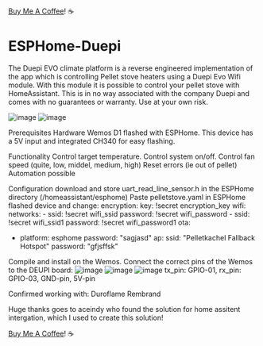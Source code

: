 [Buy Me A Coffee](https://buymeacoffee.com/mvroosmalen)! :coffee:
# ESPHome-Duepi
The Duepi EVO climate platform is a reverse engineered implementation of the app which is controlling Pellet stove heaters using a Duepi Evo Wifi module. With this module it is possible to control your pellet stove with HomeAssistant. This is in no way associated with the company Duepi and comes with no guarantees or warranty. Use at your own risk.

![image](https://github.com/user-attachments/assets/37a8dd07-30b7-46e1-8ba0-1c56234960a2)
![image](https://github.com/user-attachments/assets/40634a7e-6a66-4fc2-8591-994915ee75c1)

Prerequisites
Hardware
Wemos D1 flashed with ESPHome. This device has a 5V input and integrated CH340 for easy flashing. 

Functionality
Control target temperature.
Control system on/off.
Control fan speed (quite, low, middel, medium, high)
Reset errors (ie out of pellet)
Automation possible 

Configuration
download and store uart_read_line_sensor.h in the ESPHome directory (/homeassistant/esphome)
Paste pelletstove.yaml in ESPHome flashed device and change:
encryption:
    key: !secret encryption_key
wifi:
  networks:
    - ssid: !secret wifi_ssid
      password: !secret wifi_password
    - ssid: !secret wifi_ssid1
      password: !secret wifi_password1
ota:
  - platform: esphome
    password: "sagjasd"
ap:
    ssid: "Pelletkachel Fallback Hotspot"
    password: "gfjsffsk"

Compile and install on the Wemos. Connect the correct pins of the Wemos to the DEUPI board:
![image](https://github.com/user-attachments/assets/2958a20d-82da-41a6-a7fe-a692134b9652)
![image](https://github.com/user-attachments/assets/4cef9ac5-132b-4bb8-838a-5a8e09bb705e)
![image](https://github.com/user-attachments/assets/f2125298-5b24-4814-8c65-a8f1f51754c9)
tx_pin: GPIO-01, 
rx_pin: GPIO-03, 
GND-pin, 
5V-pin 

Confirmed working with:
  Duroflame Rembrand


Huge thanks goes to aceindy who found the solution for home assitent intergation, which I used to create this solution!

[Buy Me A Coffee](https://buymeacoffee.com/mvroosmalen)! :coffee:
